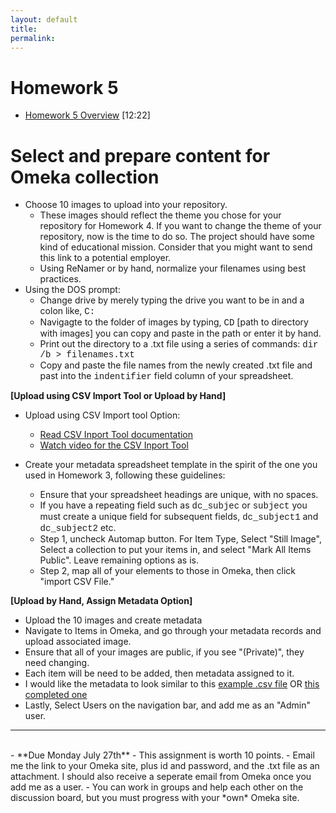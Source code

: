 ```yaml
---
layout: default
title: 
permalink:
---
```


<h1> Homework 5</h1>

- [Homework 5 Overview](https://www.youtube.com/watch?v=U8wPB-TenNc&feature=youtu.be) [12:22]

# Select and prepare content for Omeka collection

- Choose 10 images to upload into your repository.
	- These images should reflect the theme you chose for your repository for Homework 4. If you want to change the theme of your repository, now is the time to do so. The project should have some kind of educational mission. Consider that you might want to send this link to a potential employer.
	- Using ReNamer or by hand, normalize your filenames using best practices.
 - Using the DOS prompt: 
   	- Change drive by merely typing the drive you want to be in and a colon like, <span style="font-family:Courier">C:</span>
   	- Navigagte to the folder of images by typing,  <span style="font-family:Courier">CD</span> [path to directory with images] you can copy and paste in the path or enter it by hand.
    - Print out the directory to a .txt file using a series of commands: <span style="font-family:Courier"> dir /b &gt; filenames.txt</span>
    - Copy and paste the file names from the newly created .txt file and past into the <span style="font-family:Courier">indentifier</span> field column of your spreadsheet.

**[Upload using CSV Import Tool or Upload by Hand]**

- Upload using CSV Import tool Option:
	- [Read CSV Inport Tool documentation](https://omeka.org/classic/docs/Plugins/CSV_Import/)  
	- [Watch video for the CSV Inport Tool](https://vimeo.com/104014678)
- Create your metadata spreadsheet template in the spirit of the one you used in Homework 3, following these guidelines:

	- Ensure that your spreadsheet headings are unique, with no spaces.
   	- If you have a repeating field such as <span style="font-family:Courier">dc_subjec</span> or <span style="font-family:Courier">subject</span> you must create a unique field for subsequent fields, <span style="font-family:Courier">dc_subject1</span> and <span style="font-family:Courier">dc_subject2</span> etc.
    - Step 1, uncheck Automap button. For Item Type, Select &quot;Still Image&quot;, Select a collection to put your items in, and select "Mark All Items Public". Leave remaining options as is.
    - Step 2, map all of your elements to those in Omeka, then click &quot;import CSV File.&quot;
      

 **[Upload by Hand, Assign Metadata Option]**

-	Upload the 10 images and create metadata 
-	Navigate to Items in Omeka, and go through your metadata records and upload associated image.
- Ensure that all of your images are public, if you see &quot;(Private)&quot;, they need changing.
- Each item will be need to be added, then metadata assigned to it. </li>
- I would like the metadata to look similar to this [example .csv file](https://www.albany.edu/~mwolfe/ist653/homework/hw5/example.csv) 
	OR [this completed one](https://www.albany.edu/~mwolfe/ist653/homework/hw5/omeka_metadata_canals.csv)
 - Lastly, Select Users on the navigation bar, and add me as an &quot;Admin&quot; user. 

--------------
<br/>
- **Due Monday July 27th** 
- This assignment is worth 10 points. 
- Email me the link to your Omeka site, plus id and password, and the .txt file as an attachment. I should also receive a seperate email from Omeka once you add me as a user. 
- You can work in groups and help each other on the discussion board, but you must progress with your *own* Omeka site.



